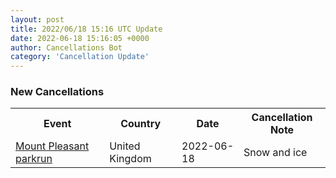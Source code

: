 ```yaml
---
layout: post
title: 2022/06/18 15:16 UTC Update
date: 2022-06-18 15:16:05 +0000
author: Cancellations Bot
category: 'Cancellation Update'
---
```


<h3>New Cancellations</h3>
<div class='hscrollable'>
<table style='width: 100%'>
    <tr>
        <th>Event</th>
        <th>Country</th>
        <th>Date</th>
        <th>Cancellation Note</th>
    </tr>
    <tr>
        <td><a href="">Mount Pleasant parkrun</a></td>
        <td>United Kingdom</td>
        <td>2022-06-18</td>
        <td>Snow and ice</td>
    </tr>
</table>
</div>
